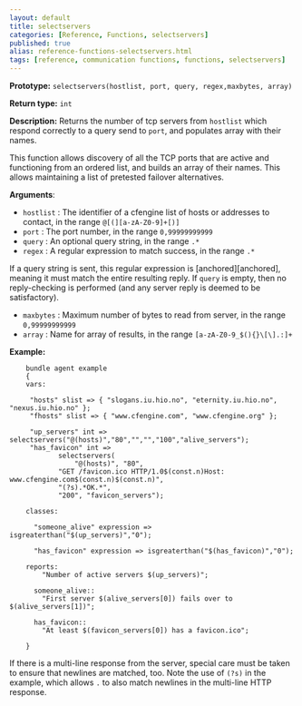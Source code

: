 ```yaml
---
layout: default
title: selectservers
categories: [Reference, Functions, selectservers]
published: true
alias: reference-functions-selectservers.html
tags: [reference, communication functions, functions, selectservers]
---
```


**Prototype:** `selectservers(hostlist, port, query, regex,maxbytes, array)`

**Return type:** `int`

**Description:** Returns the number of tcp servers from `hostlist` which 
respond correctly to a query send to `port`, and populates array with their 
names.

This function allows discovery of all the TCP ports that are active and 
functioning from an ordered list, and builds an array of their names. This 
allows maintaining a list of pretested failover alternatives.

**Arguments**:

* `hostlist` : The identifier of a cfengine list of hosts or addresses to
contact, in the range `@[(][a-zA-Z0-9]+[)]`
* `port` : The port number, in the range `0,99999999999`   
* `query` : An optional query string, in the range `.*`
* `regex` : A regular expression to match success, in the range `.*`

If a query string is sent, this regular expression is [anchored][anchored], meaning it 
must match the entire resulting reply. If `query` is empty, then no reply-checking is performed (and any server reply is deemed to be
satisfactory).

* `maxbytes` : Maximum number of bytes to read from server, in the range
`0,99999999999`
* `array` : Name for array of results, in the range
`[a-zA-Z0-9_$(){}\[\].:]+`

**Example:**

```cf3
    bundle agent example
    {     
    vars:

     "hosts" slist => { "slogans.iu.hio.no", "eternity.iu.hio.no", "nexus.iu.hio.no" };
     "fhosts" slist => { "www.cfengine.com", "www.cfengine.org" };
 
     "up_servers" int =>  selectservers("@(hosts)","80","","","100","alive_servers");
     "has_favicon" int =>
            selectservers(
                "@(hosts)", "80",
            "GET /favicon.ico HTTP/1.0$(const.n)Host: www.cfengine.com$(const.n)$(const.n)",
            "(?s).*OK.*",
            "200", "favicon_servers");

    classes:

      "someone_alive" expression => isgreaterthan("$(up_servers)","0");

      "has_favicon" expression => isgreaterthan("$(has_favicon)","0");

    reports:
        "Number of active servers $(up_servers)";

      someone_alive::
        "First server $(alive_servers[0]) fails over to $(alive_servers[1])";

      has_favicon::
        "At least $(favicon_servers[0]) has a favicon.ico";

    }
```

If there is a multi-line response from the server, special care must be
taken to ensure that newlines are matched, too. Note the use of `(?s)`
in the example, which allows `.` to also match newlines in the
multi-line HTTP response.
